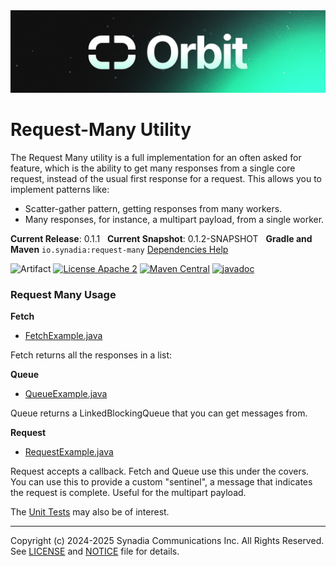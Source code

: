 <img src="../orbit_shorter.png" alt="Orbit">

# Request-Many Utility

The Request Many utility is a full implementation for an often asked for feature, 
which is the ability to get many responses from a single core request, 
instead of the usual first response for a request. This allows you to implement patterns like:

* Scatter-gather pattern, getting responses from many workers.
* Many responses, for instance, a multipart payload, from a single worker.  

**Current Release**: 0.1.1
&nbsp; **Current Snapshot**: 0.1.2-SNAPSHOT
&nbsp; **Gradle and Maven** `io.synadia:request-many`
[Dependencies Help](https://github.com/synadia-io/orbit.java?tab=readme-ov-file#dependencies)

![Artifact](https://img.shields.io/badge/Artifact-io.synadia:request--many-00BC8E?labelColor=grey&style=flat)
[![License Apache 2](https://img.shields.io/badge/License-Apache2-blue.svg)](https://www.apache.org/licenses/LICENSE-2.0)
[![Maven Central](https://maven-badges.herokuapp.com/maven-central/io.synadia/request-many/badge.svg)](https://maven-badges.herokuapp.com/maven-central/io.synadia/request-many)
[![javadoc](https://javadoc.io/badge2/io.synadia/request-many/javadoc.svg)](https://javadoc.io/doc/io.synadia/request-many)

### Request Many Usage

**Fetch** 
* [FetchExample.java](src/examples/java/io/synadia/examples/FetchExample.java)

Fetch returns all the responses in a list: 

**Queue**

* [QueueExample.java](src/examples/java/io/synadia/examples/QueueExample.java)

Queue returns a LinkedBlockingQueue that you can get messages from.

**Request**

* [RequestExample.java](src/examples/java/io/synadia/examples/RequestExample.java)

Request accepts a callback. Fetch and Queue use this under the covers. 
You can use this to provide a custom "sentinel", a message that indicates the request is complete. 
Useful for the multipart payload.

The [Unit Tests](src/test/java/io/synadia/jnats/extension/RetrierTests.java) may also be of interest.

---
Copyright (c) 2024-2025 Synadia Communications Inc. All Rights Reserved.
See [LICENSE](LICENSE) and [NOTICE](NOTICE) file for details.
